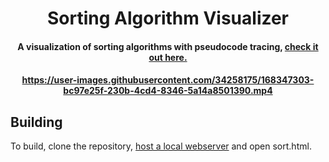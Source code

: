 <h1 align="center">
  Sorting Algorithm Visualizer
  <br>
</h1>

<h4 align="center">A visualization of sorting algorithms with pseudocode tracing, <a href="https://gillmanraj.com/sort">check it out here.</a><h4>

<h4 align="center"> 
  
  https://user-images.githubusercontent.com/34258175/168347303-bc97e25f-230b-4cd4-8346-5a14a8501390.mp4 
  
<h4>

## Building

To build, clone the repository, <a href="https://www.askpython.com/python-modules/python-httpserver">host a local webserver</a> and open sort.html.
